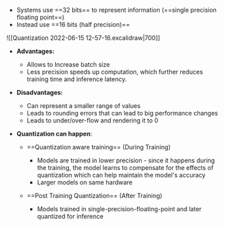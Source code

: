 - Systems use ==32 bits== to represent information (==single precision floating point==)
- Instead use ==16 bits (half precision)== 



![[Quantization 2022-06-15 12-57-16.excalidraw|700]]
- **Advantages:**
	- Allows to Increase batch size
	- Less precision speeds up computation, which further reduces training time and inference latency.

- **Disadvantages:**
	- Can represent a smaller range of values
	- Leads to rounding errors that can lead to big performance changes
	- Leads to under/over-flow and rendering it to 0


- **Quantization can happen**:
	- ==Quantization aware training== (During Training)
		- Models are trained in lower precision - since it happens during the training, the model learns to compensate for the effects of quantization which can help maintain the model's accuracy
		- Larger models on same hardware
		
	- ==Post Training Quantization== (After Training)
		- Models trained in single-precision-floating-point and later quantized for inference